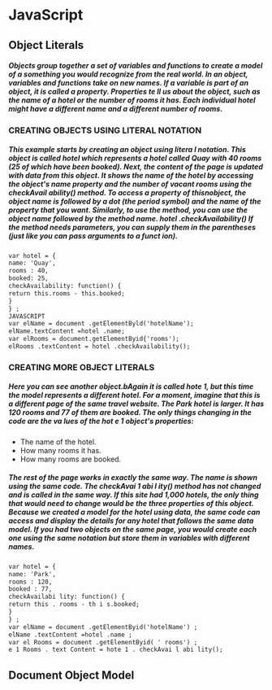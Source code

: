 # JavaScript
## Object Literals
##### Objects group together a set of variables and functions to create a model of a something you would recognize from the real world. In an object, variables and functions take on new names. If a variable is part of an object, it is called a property. Properties te ll us about the object, such as the name of a hotel or the number of rooms it has. Each individual hotel might have a different name and a different number of rooms.

### CREATING OBJECTS USING LITERAL NOTATION
##### This example starts by creating an object using litera l notation. This object is called hotel which represents a hotel called Quay with 40 rooms (25 of which have been booked). Next, the content of the page is updated with data from this object. It shows the name of the hotel by accessing the object's name property and the number of vacant rooms using the checkAvail ability() method. To access a property of thisnobject, the object name is followed by a dot (the period symbol) and the name of the property that you want. Similarly, to use the method, you can use the object name followed by the method name. hotel .checkAvailability() If the method needs parameters, you can supply them in the parentheses (just like you can pass arguments to a funct ion).

```html
var hotel = {
name: 'Quay',
rooms : 40,
booked: 25,
checkAvailability: function() {
return this.rooms - this.booked;
}
} ;
JAVASCRIPT
var elName = document .getElementByld('hotelName');
elName.textContent =hotel .name;
var elRooms = document.getElementByid{'rooms');
elRooms .textContent = hotel .checkAvailability();
```

### CREATING MORE OBJECT LITERALS
##### Here you can see another object.bAgain it is called hote 1, but this time the model represents a different hotel. For a moment, imagine that this is a different page of the same travel website. The Park hotel is larger. It has 120 rooms and 77 of them are booked. The only things changing in the code are the va lues of the hot e 1 object's properties:
- The name of the hotel.
- How many rooms it has.
- How many rooms are booked.

##### The rest of the page works in exactly the same way. The name is shown using the same code. The checkAvai 1 abi l ity() method has not changed and is called in the same way. If this site had 1,000 hotels, the only thing that would need to change would be the three properties of this object. Because we created a model for the hotel using data, the same code can access and display the details for any hotel that follows the same data model. If you had two objects on the same page, you would create each one using the same notation but store them in variables with different names.

```html
var hotel = {
name: 'Park',
rooms : 120,
booked : 77,
checkAvailabi lity: function() {
return this . rooms - th i s.booked;
}
} ;
var elName = document .getElementByid('hotelName') ;
elName .textContent =hotel .name ;
var el Rooms = document .getElementByid( ' rooms') ;
e 1 Rooms . text Content = hote 1 . checkAvai l abi lity();

```



## Document Object Model
